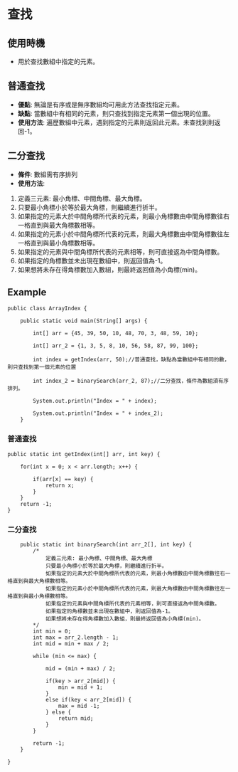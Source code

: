 # 查找
## 使用時機
- 用於查找數組中指定的元素。

## 普通查找
- **優點**: 無論是有序或是無序數組均可用此方法查找指定元素。
- **缺點**: 當數組中有相同的元素，則只查找到指定元素第一個出現的位置。
- **使用方法**: 遍歷數組中元素，遇到指定的元素則返回此元素。未查找到則返回-1。


## 二分查找
- **條件**: 數組需有序排列
- **使用方法**:  
1. 定義三元素: 最小角標、中間角標、最大角標。
2. 只要最小角標小於等於最大角標，則繼續進行折半。
3. 如果指定的元素大於中間角標所代表的元素，則最小角標數由中間角標數往右一格直到與最大角標數相等。
4. 如果指定的元素小於中間角標所代表的元素，則最大角標數由中間角標數往左一格直到與最小角標數相等。
5. 如果指定的元素與中間角標所代表的元素相等，則可直接返為中間角標數。
6. 如果指定的角標數並未出現在數組中，則返回值為-1。
7. 如果想將未存在得角標數加入數組，則最終返回值為小角標(min)。

## Example
```
public class ArrayIndex {

	public static void main(String[] args) {
		
		int[] arr = {45, 39, 50, 10, 48, 70, 3, 48, 59, 10};
		
		int[] arr_2 = {1, 3, 5, 8, 10, 56, 58, 87, 99, 100};
		
		int index = getIndex(arr, 50);//普通查找，缺點為當數組中有相同的數，則只查找到第一個元素的位置
		
		int index_2 = binarySearch(arr_2, 87);//二分查找，條件為數組須有序排列。
		
		System.out.println("Index = " + index);
		
		System.out.println("Index = " + index_2);
	}
```	
### 普通查找
	public static int getIndex(int[] arr, int key) {
		
		for(int x = 0; x < arr.length; x++) {
			
			if(arr[x] == key) {
				return x;
			}
		}
		return -1;
	}

### 二分查找
```
	public static int binarySearch(int arr_2[], int key) {
		/*
		    定義三元素: 最小角標、中間角標、最大角標
		    只要最小角標小於等於最大角標，則繼續進行折半。
		    如果指定的元素大於中間角標所代表的元素，則最小角標數由中間角標數往右一格直到與最大角標數相等。
		    如果指定的元素小於中間角標所代表的元素，則最大角標數由中間角標數往左一格直到與最小角標數相等。
		    如果指定的元素與中間角標所代表的元素相等，則可直接返為中間角標數。
		    如果指定的角標數並未出現在數組中，則返回值為-1。
		    如果想將未存在得角標數加入數組，則最終返回值為小角標(min)。
		*/
		int min = 0;
		int max = arr_2.length - 1;
		int mid = min + max / 2;
		
		while (min <= max) {
			
			mid = (min + max) / 2;
			
			if(key > arr_2[mid]) {
				min = mid + 1;
			}
			else if(key < arr_2[mid]) {
				max = mid -1;
			} else {
				return mid;
			}
		}
		
		return -1;
	}

}
```
